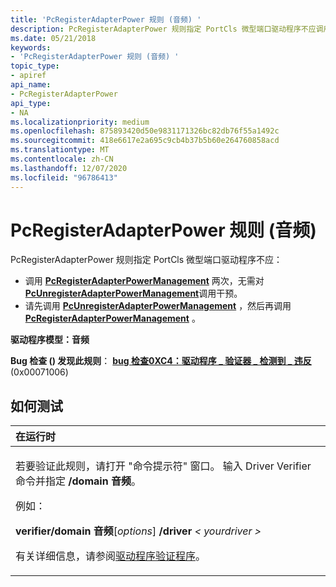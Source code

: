 ```yaml
---
title: 'PcRegisterAdapterPower 规则 (音频) '
description: PcRegisterAdapterPower 规则指定 PortCls 微型端口驱动程序不应调用 PcRegisterAdapterPowerManagement 两次，而不会对 PcUnregisterAdapterPowerManagement 调用 PcUnregisterAdapterPowerManagement。
ms.date: 05/21/2018
keywords:
- 'PcRegisterAdapterPower 规则 (音频) '
topic_type:
- apiref
api_name:
- PcRegisterAdapterPower
api_type:
- NA
ms.localizationpriority: medium
ms.openlocfilehash: 875893420d50e9831171326bc82db76f55a1492c
ms.sourcegitcommit: 418e6617e2a695c9cb4b37b5b60e264760858acd
ms.translationtype: MT
ms.contentlocale: zh-CN
ms.lasthandoff: 12/07/2020
ms.locfileid: "96786413"
---
```

# <a name="pcregisteradapterpower-rule-audio"></a>PcRegisterAdapterPower 规则 (音频) 


PcRegisterAdapterPower 规则指定 PortCls 微型端口驱动程序不应：

-   调用 [**PcRegisterAdapterPowerManagement**](/windows-hardware/drivers/ddi/portcls/nf-portcls-pcregisteradapterpowermanagement) 两次，无需对 [**PcUnregisterAdapterPowerManagement**](/windows-hardware/drivers/ddi/portcls/nf-portcls-pcunregisteradapterpowermanagement)调用干预。
-   请先调用 [**PcUnregisterAdapterPowerManagement**](/windows-hardware/drivers/ddi/portcls/nf-portcls-pcunregisteradapterpowermanagement) ，然后再调用 [**PcRegisterAdapterPowerManagement**](/windows-hardware/drivers/ddi/portcls/nf-portcls-pcregisteradapterpowermanagement) 。

**驱动程序模型：音频**

**Bug 检查 () 发现此规则**： [**bug 检查0XC4：驱动程序 \_ 验证器 \_ 检测到 \_ 违反**](../debugger/bug-check-0xc4--driver-verifier-detected-violation.md) (0x00071006) 


<a name="how-to-test"></a>如何测试
-----------

<table>
<colgroup>
<col width="100%" />
</colgroup>
<thead>
<tr class="header">
<th align="left">在运行时</th>
</tr>
</thead>
<tbody>
<tr class="odd">
<td align="left"><p>若要验证此规则，请打开 "命令提示符" 窗口。 输入 Driver Verifier 命令并指定 <strong>/domain 音频</strong>。</p>
<p>例如：</p>
<p><strong>verifier/domain 音频</strong>[<em>options</em>] <strong>/driver</strong> <em> &lt; yourdriver &gt; </em></p>
<p>有关详细信息，请参阅<a href="/windows-hardware/drivers/devtest/driver-verifier" data-raw-source="[Driver Verifier](./driver-verifier.md)">驱动程序验证程序</a>。</p></td>
</tr>
</tbody>
</table>

 

